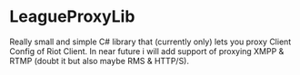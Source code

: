 # LeagueProxyLib
Really small and simple C# library that (currently only) lets you proxy Client Config of Riot Client.
In near future i will add support of proxying XMPP & RTMP (doubt it but also maybe RMS & HTTP/S).
